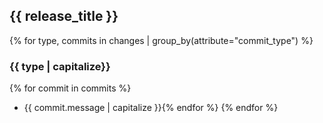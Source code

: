 ## {{ release_title }}
{% for type, commits in changes | group_by(attribute="commit_type") %}
### {{ type | capitalize}}
{% for commit in commits %}
- {{ commit.message | capitalize }}{% endfor %}
{% endfor %}